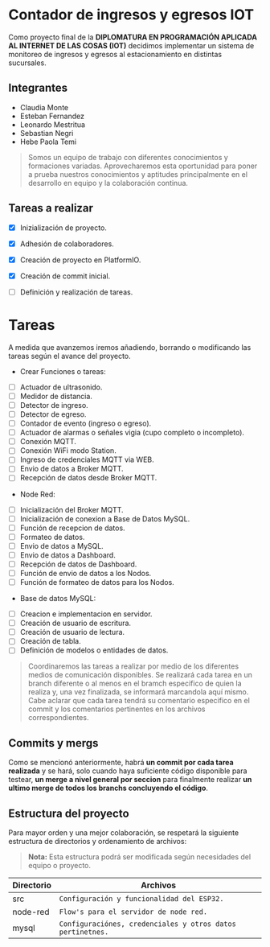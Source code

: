 # Contador de ingresos y egresos IOT

Como proyecto final de la **DIPLOMATURA EN PROGRAMACIÓN APLICADA AL INTERNET DE LAS COSAS (IOT)** decidimos implementar un sistema de monitoreo de ingresos y egresos al estacionamiento en distintas sucursales.
## Integrantes
* Claudia Monte
* Esteban Fernandez
* Leonardo Mestritua
* Sebastian Negri
* Hebe Paola Temi

> Somos un equipo de trabajo con diferentes conocimientos y formaciones variadas. Aprovecharemos esta oportunidad para poner a prueba nuestros conocimientos y aptitudes principalmente en el desarrollo en equipo y la colaboración continua.


## Tareas a realizar

- [x] Inizialización de proyecto.
- [x] Adhesión de colaboradores.
- [x] Creación de proyecto en PlatformIO.
- [x] Creación de commit inicial.
- [ ] Definición y realización de tareas.


# Tareas

A medida que avanzemos iremos añadiendo, borrando o modificando las tareas según el avance del proyecto.
- Crear Funciones o tareas:
- [ ] Actuador de ultrasonido.
- [ ] Medidor de distancia.
- [ ] Detector de ingreso.
- [ ] Detector de egreso.
- [ ] Contador de evento (ingreso o egreso).
- [ ] Actuador de alarmas o señales vigia (cupo completo o incompleto).
- [ ] Conexión MQTT.
- [ ] Conexión WiFi modo Station.
- [ ] Ingreso de credenciales MQTT via WEB.
- [ ] Envio de datos a Broker MQTT.
- [ ] Recepción de datos desde Broker MQTT.

- Node Red:
- [ ] Inicialización del Broker MQTT.
- [ ] Inicialización de conexion a Base de Datos MySQL.
- [ ] Función de recepcion de datos.
- [ ] Formateo de datos.
- [ ] Envio de datos a MySQL.
- [ ] Envio de datos a Dashboard.
- [ ] Recepción de datos de Dashboard.
- [ ] Función de envio de datos a los Nodos.
- [ ] Función de formateo de datos para los Nodos.

- Base de datos MySQL:
- [ ] Creacion e implementacion en servidor.
- [ ] Creación de usuario de escritura.
- [ ] Creación de usuario de lectura.
- [ ] Creación de tabla.
- [ ] Definición de modelos o entidades de datos.

> Coordinaremos las tareas a realizar por medio de los diferentes medios de comunicación disponibles.
Se realizará cada tarea en un branch diferente o al menos en el bramch especifico de quien la realiza y, una vez finalizada, se informará marcandola aquí mismo.
Cabe aclarar que cada tarea tendrá su comentario especifico en el commit y los comentarios pertinentes en los archivos correspondientes.

## Commits y mergs

Como se mencionó anteriormente, habrá **un commit por cada tarea realizada** y se hará, solo cuando haya suficiente código disponible para testear, **un merge a nivel general por seccion** para finalmente realizar **un ultimo merge de todos los branchs concluyendo el código**.


## Estructura del proyecto

Para mayor orden y una mejor colaboración, se respetará la siguiente estructura de directorios y ordenamiento de archivos:

> **Nota:** Esta estructura podrá ser modificada según necesidades del equipo o proyecto.



|Directorio|Archivos|
|-|-|
|src|`Configuración y funcionalidad del ESP32.`|
|node-red|`Flow's para el servidor de node red.`|
|mysql|`Configuraciónes, credenciales y otros datos pertinetnes.`|
